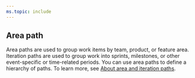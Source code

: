 ```yaml
---
ms.topic: include
---
```


## Area path

Area paths are used to group work items by team, product, or feature area. Iteration paths are used to group work into sprints, milestones, or other event-specific or time-related periods. You can use area paths to define a hierarchy of paths. To learn more, see [About area and iteration paths](/azure/devops/organizations/settings/about-areas-iterations).
